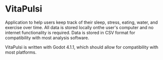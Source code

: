 # VitaPulsi
Application to help users keep track of their sleep, stress, eating, water, and exercise over time.
All data is stored locally onthe user's computer and no internet functionality is required.
Data is stored in CSV format for compatibility with most analysis software.

VitaPulsi is written with Godot 4.1.1, which should allow for compatibility with most platforms.
